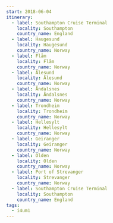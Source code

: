 ```yaml
---
start: 2018-06-04
itinerary:
  - label: Southampton Cruise Terminal
    locality: Southampton
    country_name: England
  - label: Haugesund
    locality: Haugesund
    country_name: Norway
  - label: Flåm
    locality: Flåm
    country_name: Norway
  - label: Ålesund
    locality: Ålesund
    country_name: Norway
  - label: Åndalsnes
    locality: Åndalsnes
    country_name: Norway
  - label: Trondheim
    locality: Trondheim
    country_name: Norway
  - label: Hellesylt
    locality: Hellesylt
    country_name: Norway
  - label: Geiranger
    locality: Geiranger
    country_name: Norway
  - label: Olden
    locality: Olden
    country_name: Norway
  - label: Port of Strevanger
    locality: Strevanger
    country_name: Norway
  - label: Southampton Cruise Terminal
    locality: Southampton
    country_name: England
tags:
  - i4um1
---
```

